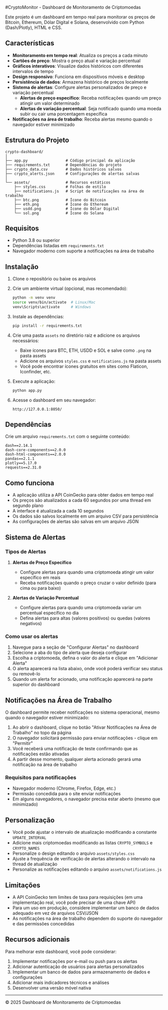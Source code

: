 #CryptoMonitor - Dashboard de Monitoramento de Criptomoedas

Este projeto é um dashboard em tempo real para monitorar os preços de Bitcoin, Ethereum, Dólar Digital e Solana, desenvolvido com Python (Dash/Plotly), HTML e CSS.

## Características

- **Monitoramento em tempo real**: Atualiza os preços a cada minuto
- **Cartões de preço**: Mostra o preço atual e variação percentual
- **Gráficos interativos**: Visualize dados históricos com diferentes intervalos de tempo
- **Design responsivo**: Funciona em dispositivos móveis e desktop
- **Persistência de dados**: Armazena histórico de preços localmente
- **Sistema de alertas**: Configure alertas personalizados de preço e variação percentual
  - **Alertas de preço específico**: Receba notificações quando um preço atingir um valor determinado
  - **Alertas de variação percentual**: Seja notificado quando uma moeda subir ou cair uma porcentagem específica
- **Notificações na área de trabalho**: Receba alertas mesmo quando o navegador estiver minimizado

## Estrutura do Projeto

```
crypto-dashboard/
│
├── app.py                 # Código principal da aplicação
├── requirements.txt       # Dependências do projeto
├── crypto_data.csv        # Dados históricos salvos
├── crypto_alerts.json     # Configurações de alertas salvas
│
└── assets/                # Recursos estáticos
    ├── styles.css         # Folhas de estilo
    ├── notifications.js   # Script de notificações na área de trabalho
    ├── btc.png            # Ícone do Bitcoin
    ├── eth.png            # Ícone do Ethereum
    ├── usdd.png           # Ícone do Dólar Digital
    └── sol.png            # Ícone do Solana
```

## Requisitos

- Python 3.8 ou superior
- Dependências listadas em `requirements.txt`
- Navegador moderno com suporte a notificações na área de trabalho

## Instalação

1. Clone o repositório ou baixe os arquivos

2. Crie um ambiente virtual (opcional, mas recomendado):
   ```bash
   python -m venv venv
   source venv/bin/activate  # Linux/Mac
   venv\Scripts\activate     # Windows
   ```

3. Instale as dependências:
   ```bash
   pip install -r requirements.txt
   ```

4. Crie uma pasta `assets` no diretório raiz e adicione os arquivos necessários:
   - Baixe ícones para BTC, ETH, USDD e SOL e salve como `.png` na pasta assets
   - Adicione os arquivos `styles.css` e `notifications.js` na pasta assets
   - Você pode encontrar ícones gratuitos em sites como Flaticon, Iconfinder, etc.

5. Execute a aplicação:
   ```bash
   python app.py
   ```

6. Acesse o dashboard em seu navegador:
   ```
   http://127.0.0.1:8050/
   ```

## Dependências

Crie um arquivo `requirements.txt` com o seguinte conteúdo:

```
dash==2.14.1
dash-core-components==2.0.0
dash-html-components==2.0.0
pandas==2.1.1
plotly==5.17.0
requests==2.31.0
```

## Como funciona

- A aplicação utiliza a API CoinGecko para obter dados em tempo real
- Os preços são atualizados a cada 60 segundos por uma thread em segundo plano
- A interface é atualizada a cada 10 segundos
- Os dados são salvos localmente em um arquivo CSV para persistência
- As configurações de alertas são salvas em um arquivo JSON

## Sistema de Alertas

### Tipos de Alertas

1. **Alertas de Preço Específico**
   - Configure alertas para quando uma criptomoeda atingir um valor específico em reais
   - Receba notificações quando o preço cruzar o valor definido (para cima ou para baixo)

2. **Alertas de Variação Percentual**
   - Configure alertas para quando uma criptomoeda variar um percentual específico no dia
   - Defina alertas para altas (valores positivos) ou quedas (valores negativos)

### Como usar os alertas

1. Navegue para a seção de "Configurar Alertas" no dashboard
2. Selecione a aba do tipo de alerta que deseja configurar
3. Escolha a criptomoeda, defina o valor do alerta e clique em "Adicionar Alerta"
4. O alerta aparecerá na lista abaixo, onde você poderá verificar seu status ou removê-lo
5. Quando um alerta for acionado, uma notificação aparecerá na parte superior do dashboard

## Notificações na Área de Trabalho

O dashboard permite receber notificações no sistema operacional, mesmo quando o navegador estiver minimizado:

1. Ao abrir o dashboard, clique no botão "Ativar Notificações na Área de Trabalho" no topo da página
2. O navegador solicitará permissão para enviar notificações - clique em "Permitir"
3. Você receberá uma notificação de teste confirmando que as notificações estão ativadas
4. A partir desse momento, qualquer alerta acionado gerará uma notificação na área de trabalho

### Requisitos para notificações

- Navegador moderno (Chrome, Firefox, Edge, etc.)
- Permissão concedida para o site enviar notificações
- Em alguns navegadores, o navegador precisa estar aberto (mesmo que minimizado)

## Personalização

- Você pode ajustar o intervalo de atualização modificando a constante `UPDATE_INTERVAL`
- Adicione mais criptomoedas modificando as listas `CRYPTO_SYMBOLS` e `CRYPTO_NAMES`
- Personalize o design editando o arquivo `assets/styles.css`
- Ajuste a frequência de verificação de alertas alterando o intervalo na thread de atualização
- Personalize as notificações editando o arquivo `assets/notifications.js`

## Limitações

- A API CoinGecko tem limites de taxa para requisições (em uma implementação real, você pode precisar de uma chave API)
- Para um uso em produção, considere implementar um banco de dados adequado em vez de arquivos CSV/JSON
- As notificações na área de trabalho dependem do suporte do navegador e das permissões concedidas

## Recursos adicionais

Para melhorar este dashboard, você pode considerar:

1. Implementar notificações por e-mail ou push para os alertas
2. Adicionar autenticação de usuários para alertas personalizados
3. Implementar um banco de dados para armazenamento de dados e configurações
4. Adicionar mais indicadores técnicos e análises
5. Desenvolver uma versão móvel nativa

---

© 2025 Dashboard de Monitoramento de Criptomoedas
